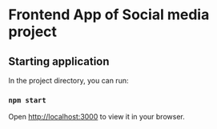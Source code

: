 # Frontend App of Social media project

## Starting application

In the project directory, you can run:

### `npm start`

Open [http://localhost:3000](http://localhost:3000) to view it in your browser.
